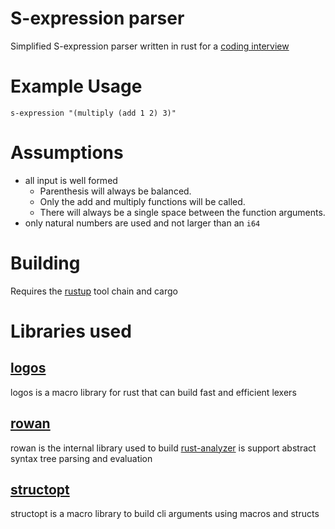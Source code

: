 # S-expression parser

Simplified S-expression parser written in rust for a [coding interview](https://gist.github.com/rraval/2ef5e2ff228e022653db2055fc12ea9d)

# Example Usage 

```
s-expression "(multiply (add 1 2) 3)"
```

# Assumptions

- all input is well formed 
  - Parenthesis will always be balanced.
  - Only the add and multiply functions will be called.
  - There will always be a single space between the function arguments.
- only natural numbers are used and not larger than an `i64`

# Building
Requires the [rustup](https://rustup.rs/) tool chain and cargo


# Libraries used

## [logos](https://github.com/maciejhirsz/logos)

logos is a macro library for rust that can build fast and efficient lexers

## [rowan](https://github.com/rust-analyzer/rowan)

rowan is the internal library used to build [rust-analyzer](h[ttps://link](https://github.com/rust-analyzer/rust-analyzer)) is support abstract syntax tree parsing and evaluation

## [structopt](https://github.com/TeXitoi/structopt)
structopt is a macro library to build cli arguments using macros and structs
